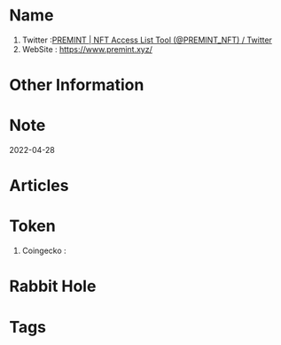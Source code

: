 # Name
1. Twitter :[PREMINT | NFT Access List Tool (@PREMINT_NFT) / Twitter](https://twitter.com/premint_nft)
2. WebSite : https://www.premint.xyz/

# Other Information


# Note 

2022-04-28

# Articles

# Token 
1. Coingecko : 

# Rabbit Hole


# Tags


